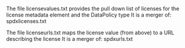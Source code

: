 The file licensevalues.txt provides the pull down list of licenses for the
license metadata element and the DataPolicy type
It is a merger of:
spdxlicenses.txt

The file licenseurls.txt maps the license value (from above) to a URL describing the license
It is a merger of:
spdxurls.txt



